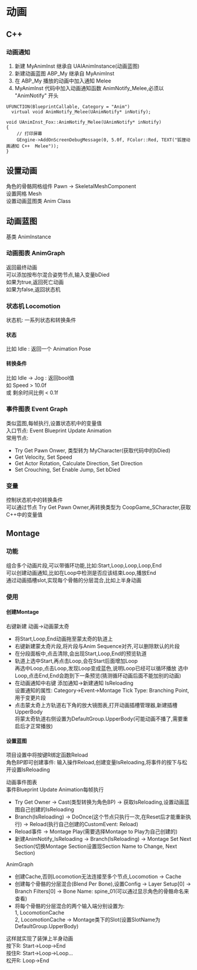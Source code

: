 # 动画
## C++
### 动画通知
1. 新建 MyAnimInst 继承自 UAIAnimInstance(动画蓝图)  
2. 新建动画蓝图 ABP_My 继承自 MyAnimInst  
3. 在 ABP_My 播放的动画中加入通知 Melee  
4. MyAnimInst 代码中加入动画通知函数 AnimNotify_Melee,必须以 "AnimNotify" 开头  
```
UFUNCTION(BlueprintCallable, Category = "Anim")
  virtual void AnimNotify_Melee(UAnimNotify* inNotify);

void UAnimInst_Fox::AnimNotify_Melee(UAnimNotify* inNotify)
{
	// 打印屏幕
	GEngine->AddOnScreenDebugMessage(0, 5.0f, FColor::Red, TEXT("狐狸动画通知 C++  Melee"));
}
```
## 设置动画
角色的骨骼网格组件 Pawn -> SkeletalMeshComponent  
设置网格 Mesh  
设置动画蓝图类 Anim Class  
## 动画蓝图
基类 AnimInstance  
### 动画图表 AnimGraph
返回最终动画  
可以添加按布尔混合姿势节点,输入变量bDied  
如果为true,返回死亡动画  
如果为false,返回状态机  
### 状态机 Locomotion
状态机: 一系列状态和转换条件  
#### 状态
比如 Idle : 返回一个 Animation Pose  
#### 转换条件
比如 Idle -> Jog : 返回bool值  
如 Speed > 10.0f  
或 剩余时间比例 < 0.1f  
### 事件图表 Event Graph
类似蓝图,每帧执行,设置状态机中的变量值  
入口节点: Event Blueprint Update Animation  
常用节点:  
+ Try Get Pawn Onwer, 类型转为 MyCharacter(获取代码中的bDied)  
+ Get Velocity, Set Speed  
+ Get Actor Rotation, Calculate Direction, Set Direction  
+ Set Crouching, Set Enable Jump, Set bDied  
### 变量
控制状态机中的转换条件  
可以通过节点 Try Get Pawn Owner,再转换类型为 CoopGame_SCharacter,获取C++中的变量值  
## Montage
### 功能
组合多个动画片段,可以带循环功能,比如:Start,Loop,Loop,Loop,End  
可以创建动画通知,比如在Loop中检测是否应该结束Loop,播放End  
通过动画插槽slot,实现每个骨骼的分层混合,比如上半身动画  
### 使用
#### 创建Montage
右键新建 动画->动画蒙太奇  
+ 将Start,Loop,End动画拖至蒙太奇的轨道上  
+ 右键新建蒙太奇片段,将片段与Anim Sequence对齐,可以删除默认的片段  
+ 在分段面板中,点击清除,会出现Start,Loop,End的预览轨道  
+ 轨道上选中Start,再点击Loop,会在Start后面增加Loop  
  再选中Loop,点击Loop,发现Loop变成蓝色,说明Loop已经可以循环播放
  选中Loop,点击End,End会跑到下一条预览(猜测循环动画后面不能加别的动画)  
+ 在动画通知中右键 添加通知->新建通知 IsReloading  
  设置通知的属性: Category->Event->Montage Tick Type: Branching Point, 用于变更片段  
+ 点击蒙太奇上方轨道右下角的放大镜图表,打开动画插槽管理器,新建插槽 UpperBody  
  将蒙太奇轨道右侧设置为DefaultGroup.UpperBody(可能动画不播了,需要重启后才正常播放)  
#### 设置蓝图
项目设置中将按键R绑定函数Reload  
角色BP即可创建事件: 输入操作Reload,创建变量IsReloading,将事件的按下与松开设置IsReloading  
  
动画事件图表  
事件Blueprint Update Animation每帧执行  
+ Try Get Owner -> Cast(类型转换为角色BP) -> 获取IsReloading,设置动画蓝图自己创建的IsReloading  
+ Branch(IsReloading) -> DoOnce(这个节点只执行一次,在Reset后才能重新执行) -> Reload(执行自己创建的CustomEvent: Reload)  
+ Reload事件 -> Montage Play(需要选择Montage to Play为自己创建的)  
+ 新建AnimNotify_IsReloading -> Branch(IsReloading) -> Montage Set Next Section(切换Montage Section设置现Section Name to Change, Next Section)  
  
AnimGraph  
+ 创建Cache,否则Locomotion无法连接至多个节点,Locomotion -> Cache  
+ 创建每个骨骼的分层混合(Blend Per Bone),设置Config -> Layer Setup[0] -> Branch Filters[0] -> Bone Name: spine_01(可以通过显示角色的骨骼命名来查看)  
+ 将每个骨骼的分层混合的两个输入端分别设置为:  
  1, LocomotionCache  
  2, LocomotionCache -> Montage类下的Slot(设置SlotName为DefaultGroup.UpperBody)  
  
这样就实现了装弹上半身动画  
按下R: Start->Loop->End  
按住R: Start->Loop->Loop...  
松开R: Loop->End  
  